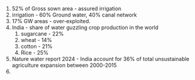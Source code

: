 1. 52% of Gross sown area - assured irrigation
2. irrigation - 60% Ground water, 40% canal network
3. 17% GW areas - over-exploited.
4. India -  share of water guzzling crop production in the world
	1. sugarcane - 22%
	2. wheat - 14%
	3. cotton - 21%
	4. Rice - 25%
5. Nature water report 2024 - India account for 36% of total unsustainable agriculture expansion between 2000-2015
6. 